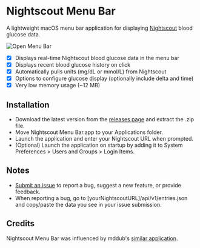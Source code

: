 # Nightscout Menu Bar

A lightweight macOS menu bar application for displaying [Nightscout](https://github.com/nightscout/cgm-remote-monitor#nightscout-web-monitor-aka-cgm-remote-monitor) blood glucose data.

![Open Menu Bar](https://github.com/mpangburn/Nightscout-Menu-Bar/blob/master/Screenshots/open%20menu%20bar.png?raw=true)

- [x] Displays real-time Nightscout blood glucose data in the menu bar
- [x] Displays recent blood glucose history on click
- [x] Automatically pulls units (mg/dL or mmol/L) from Nightscout
- [x] Options to configure glucose display (optionally include delta and time)
- [x] Very low memory usage (~12 MB)

## Installation
* Download the latest version from the [releases page](https://github.com/mpangburn/Nightscout-Menu-Bar/releases/tag/v1.0) and extract the .zip file.
* Move Nightscout Menu Bar.app to your Applications folder.
* Launch the application and enter your Nightscout URL when prompted.
* (Optional) Launch the application on startup by adding it to System Preferences > Users and Groups > Login Items.

## Notes
* [Submit an issue](https://github.com/mpangburn/RayTracer/issues) to report a bug, suggest a new feature, or provide feedback.
* When reporting a bug, go to [yourNightscoutURL]/api/v1/entries.json and copy/paste the data you see in your issue submission.

## Credits
Nightscout Menu Bar was influenced by mddub's [similar application](https://github.com/mddub/nightscout-osx-menubar).
